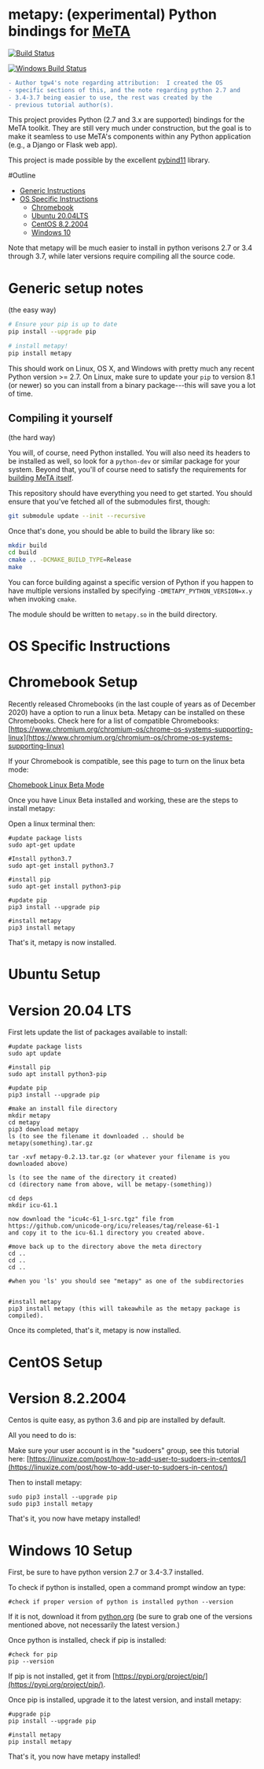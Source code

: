 # metapy: (experimental) Python bindings for [MeTA][meta]

[![Build Status](https://travis-ci.org/meta-toolkit/metapy.svg?branch=master)](https://travis-ci.org/meta-toolkit/metapy)

[![Windows Build Status](https://ci.appveyor.com//api/projects/status/github/meta-toolkit/metapy?svg=true&branch=master)](https://ci.appveyor.com/project/skystrife/metapy)

```diff
- Author tgw4's note regarding attribution:  I created the OS
- specific sections of this, and the note regarding python 2.7 and
- 3.4-3.7 being easier to use, the rest was created by the
- previous tutorial author(s).
```

This project provides Python (2.7 and 3.x are supported) bindings for the
MeTA toolkit. They are still very much under construction, but the goal is
to make it seamless to use MeTA's components within any Python application
(e.g., a Django or Flask web app).

This project is made possible by the excellent [pybind11][pybind11]
library.

#Outline
- [Generic Instructions](#Generic-setup-notes)
- [OS Specific Instructions](#OS-specific-instructions)
    - [Chromebook](#Chromebook-Setup)
    - [Ubuntu 20.04LTS](#Ubuntu-Setup)
    - [CentOS 8.2.2004](#CentOS-Setup)
    - [Windows 10](#Windows-10-Setup)

Note that metapy will be much easier to install in python verisons 2.7 or 3.4 through 3.7, while later versions require compiling all the source code.

# Generic setup notes
(the easy way)

```bash
# Ensure your pip is up to date
pip install --upgrade pip

# install metapy!
pip install metapy
```

This should work on Linux, OS X, and Windows with pretty much any recent
Python version >= 2.7. On Linux, make sure to update your `pip` to version
8.1 (or newer) so you can install from a binary package---this will save you a lot of
time.

## Compiling it yourself
(the hard way)

You will, of course, need Python installed. You will also need its headers
to be installed as well, so look for a `python-dev` or similar package for
your system. Beyond that, you'll of course need to satisfy the requirements
for [building MeTA itself][build-guide].

This repository should have everything you need to get started. You should
ensure that you've fetched all of the submodules first, though:

```bash
git submodule update --init --recursive
```

Once that's done, you should be able to build the library like so:

```bash
mkdir build
cd build
cmake .. -DCMAKE_BUILD_TYPE=Release
make
```

You can force building against a specific version of Python if you happen
to have multiple versions installed by specifying
`-DMETAPY_PYTHON_VERSION=x.y` when invoking `cmake`.

The module should be written to `metapy.so` in the build directory.

#  OS Specific Instructions

#  Chromebook Setup
Recently released Chromebooks (in the last couple of years as of December 2020) have a option to run a linux beta.  Metapy can be installed on these Chromebooks.  Check here for a list of compatible Chromebooks:  [https://www.chromium.org/chromium-os/chrome-os-systems-supporting-linux](https://www.chromium.org/chromium-os/chrome-os-systems-supporting-linux)

If your Chromebook is compatible, see this page to turn on the linux beta mode:

[Chomebook Linux Beta Mode](https://support.google.com/chromebook/answer/9145439)

Once you have Linux Beta installed and working, these are the steps to install metapy:

Open a linux terminal then:

```
#update package lists
sudo apt-get update

#Install python3.7
sudo apt-get install python3.7

#install pip
sudo apt-get install python3-pip

#update pip
pip3 install --upgrade pip

#install metapy
pip3 install metapy

```
That's it, metapy is now installed.



# Ubuntu Setup
# Version 20.04 LTS
First lets update the list of packages available to install:
```
#update package lists
sudo apt update

#install pip
sudo apt install python3-pip

#update pip
pip3 install --upgrade pip

#make an install file directory
mkdir metapy
cd metapy
pip3 download metapy
ls (to see the filename it downloaded .. should be metapy(something).tar.gz

tar -xvf metapy-0.2.13.tar.gz (or whatever your filename is you downloaded above)

ls (to see the name of the directory it created)
cd (directory name from above, will be metapy-(something))

cd deps
mkdir icu-61.1

now download the "icu4c-61_1-src.tgz" file from https://github.com/unicode-org/icu/releases/tag/release-61-1
and copy it to the icu-61.1 directory you created above.

#move back up to the directory above the meta directory
cd ..
cd ..
cd ..

#when you 'ls' you should see "metapy" as one of the subdirectories


#install metapy 
pip3 install metapy (this will takeawhile as the metapy package is compiled).
```
Once its completed, that's it, metapy is now installed.



#  CentOS Setup
#  Version 8.2.2004

Centos is quite easy, as python 3.6 and pip are installed by 
default.

All you need to do is:

Make sure your user account is in the "sudoers" group, see this tutorial here:
[https://linuxize.com/post/how-to-add-user-to-sudoers-in-centos/](https://linuxize.com/post/how-to-add-user-to-sudoers-in-centos/)


Then to install metapy:
```
sudo pip3 install --upgrade pip
sudo pip3 install metapy
```

That's it, you now have metapy installed!


#  Windows 10 Setup
First, be sure to have python version 2.7 or 3.4-3.7 installed.

To check if python is installed, open a command prompt window an type:

``
#check if proper version of python is installed
python --version
``

If it is not, download it from [python.org](python.org) (be sure to grab one of the versions mentioned above, not necessarily the latest version.)

Once python is installed, check if pip is installed:

```
#check for pip
pip --version
```

If pip is not installed, get it from [https://pypi.org/project/pip/](https://pypi.org/project/pip/).

Once pip is installed, upgrade it to the latest version, and install metapy:
```
#upgrade pip
pip install --upgrade pip

#install metapy
pip install metapy
```

That's it, you now have metapy installed!



[meta]: https://meta-toolkit.org
[pybind11]: https://github.com/pybind/pybind11
[build-guide]: https://meta-toolkit.org/setup-guide.html
